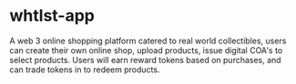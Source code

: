 # whtlst-app
A web 3 online shopping platform catered to real world collectibles, users can create their own online shop, upload products, issue digital COA's to select products. Users will earn reward tokens based on purchases, and can trade tokens in to redeem products.
